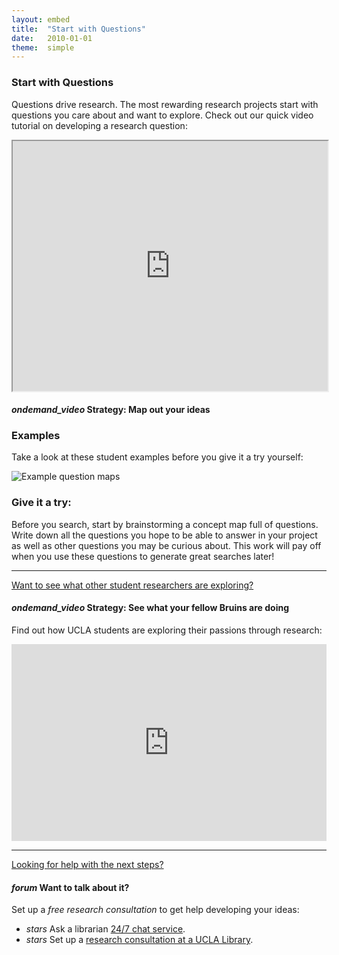 ```yaml
---
layout: embed
title:  "Start with Questions"
date:   2010-01-01
theme:  simple
---
```

<section style="text-align: left;">
     <h3>Start with Questions</h3>
        <p><span class="dropcap">Q</span>uestions drive research. The most rewarding research projects start with questions you care about and want to explore. Check out our quick video tutorial on developing a research question:</p>
        <p><iframe width="100%" height="400" src="https://www.youtube.com/embed/jj-F6YVtsxI?list=PLV8eqWoGXke5D5bmwscUhow1RJKWZmMRZ" frameborder="1" allowfullscreen></iframe></p>
        <h4><i class="material-icons">ondemand_video</i> Strategy: Map out your ideas</h4>
</section>

<section style="text-align: left;">
    <h3>Examples</h3>
    <p class="intro">Take a look at these student examples before you give it a try yourself:</p> <img class="responsive-img" src="https://dmcwo.github.io/research-tips/assets/img/content/question-map-examples.jpg" alt="Example question maps" data-caption="Example question maps">
</section>

<section>
    <section style="text-align: left;">
        <h3><i class="fa fa-pencil-square-o" aria-hidden="true"></i> Give it a try:</h3>
    <p class="flow-text">Before you search, start by brainstorming a concept map full of questions. Write down all the questions you hope to be able to answer in your project as well as other questions you may be curious about. This work will pay off when you use these questions to generate great searches later!</p>
        <hr>
        <p><a href="#" class="navigate-down"><i class="fa fa-caret-down" title="down"></i> Want to see what other student researchers are exploring?</a></p>
    </section>
    <section>
        <h4><i class="material-icons">ondemand_video</i> Strategy: See what your fellow Bruins are doing</h4>
        <p>Find out how UCLA students are exploring their passions through research:</p>
        <p><iframe width="100%" height="315" src="https://www.youtube.com/embed/ZEoosFwqi-Q?list=PLV8eqWoGXke5D5bmwscUhow1RJKWZmMRZ" frameborder="0" allowfullscreen></iframe></p>
        <hr>
        <p><a href="#" class="navigate-down"><i class="fa fa-caret-down" title="down"></i> Looking for help with the next steps?</a></p>
    </section>
    <section>
        <h4><i class="material-icons">forum</i> Want to talk about it?</h4>
        <p>Set up a <em>free research consultation</em> to get help developing your ideas:</p>
        <ul>
                    <li>
                        <i class="material-icons">stars</i> Ask a librarian <a href="http://library.ucla.edu/questions" target="_blank">24/7 chat service</a>.</li>
                    <li>
                        <i class="material-icons">stars</i> Set up a <a href="http://library.ucla.edu/questions" target="_blank">research consultation at a UCLA Library</a>.
                    </li>
        </ul>
    </section>
</section>

<!-- this is the original 
<section style="text-align: left;">
    <h3>Start with Questions</h3>
    <p class="intro"><span class="dropcap">Q</span>uestions drive research. The most rewarding research projects start with questions you care about and want to explore.</p> <img class="responsive-img" src="https://dmcwo.github.io/research-tips/assets/img/content/question-map-examples.jpg" alt="Example question maps" data-caption="Example question maps">
</section>
<section style="text-align: left;">
    <h3><i class="fa fa-pencil-square-o" aria-hidden="true"></i> Give it a try:</h3>
    <p class="flow-text">Before you search, start by brainstorming a of list questions. Write down all the questions you hope to be able to answer in your project as well as all the questions you are curious about. This work will pay off when you use these questions to generate great searches later!</p>
</section>
<section>
    <section style="text-align: left;">
        <h4><i class="material-icons">ondemand_video</i> Strategy: Map out your ideas</h4>
        <p>Need help generating questions? Check out our quick video tutorial on developing a research question:</p>
        <p><iframe width="100%" height="400" src="https://www.youtube.com/embed/jj-F6YVtsxI?list=PLV8eqWoGXke5D5bmwscUhow1RJKWZmMRZ" frameborder="1" allowfullscreen></iframe></p>
        <hr>
        <p><a href="#" class="navigate-down"><i class="fa fa-caret-down" title="down"></i> Want to see what other student researchers are exploring?</a></p>
    </section>
    <section>
        <h4><i class="material-icons">ondemand_video</i> Strategy: See what your fellow Bruins are doing</h4>
        <p>Find out how UCLA students are exploring their passions through research:</p>
        <p><iframe width="100%" height="315" src="https://www.youtube.com/embed/ZEoosFwqi-Q?list=PLV8eqWoGXke5D5bmwscUhow1RJKWZmMRZ" frameborder="0" allowfullscreen></iframe></p>
        <hr>
        <p><a href="#" class="navigate-down"><i class="fa fa-caret-down" title="down"></i> Looking for help with the next steps?</a></p>
    </section>
    <section>
        <h4><i class="material-icons">forum</i> Want to talk about it?</h4>
        <p>Set up a <em>free research consultation</em> to get help developing your ideas:</p>
        <ul>
                    <li>
                        <i class="material-icons">stars</i> Ask a librarian <a href="http://library.ucla.edu/questions" target="_blank">24/7 chat service</a>.</li>
                    <li>
                        <i class="material-icons">stars</i> Set up a <a href="http://library.ucla.edu/questions" target="_blank">research consultation at a UCLA Library</a>.
                    </li>
        </ul>
    </section>
</section> -->

<!-- the old approach to this used collapsibles
<section style="text-align: left; height: 100%;">
    <h3>Tips:</h3>
    <ul class="collapsible" data-collapsible="accordion" style="border-style: solid; border-width: thin;">
        <li>
            <div class="collapsible-header flowtext" style="border-bottom-style: solid; border-bottom-width: thin;"><i class="material-icons">ondemand_video</i>Need help generating questions? Check out our quick video tutorial on developing a research question:</div>
            <div class="collapsible-body" style="border-bottom-style: solid; border-bottom-width: thick;">
                <iframe width="100%" height="315" src="https://www.youtube.com/embed/jj-F6YVtsxI?list=PLV8eqWoGXke5D5bmwscUhow1RJKWZmMRZ" frameborder="0" allowfullscreen></iframe>
            </div></li>

        <li>
            <div class="collapsible-header" style="border-bottom-style: solid; border-bottom-width: thin;"><i class="material-icons">ondemand_video</i><em>From the lab to the studio</em> shows how UCLA students are exploring their passions in their research:</div>
            <div class="collapsible-body" style="border-bottom-style: solid; border-bottom-width: thick;">
                <iframe width="100%" height="315" src="https://www.youtube.com/embed/ZEoosFwqi-Q?list=PLV8eqWoGXke5D5bmwscUhow1RJKWZmMRZ" frameborder="0" allowfullscreen></iframe>
            </div>
        </li>
        <li>
            <div class="collapsible-header" style="border-bottom-style: solid; border-bottom-width: thin;"><i class="material-icons">forum</i>Want to talk about it? Set up a <em>free research consultation</em> to get help developing your ideas:</div>
            <div class="collapsible-body">
                <ul>
                    <li>
                        <i class="material-icons">stars</i> Ask a librarian <a href="http://library.ucla.edu/questions" target="_blank">24/7 chat service</a>.</li>
                    <li>
                        <i class="material-icons">stars</i> Set up a <a href="http://library.ucla.edu/questions" target="_blank">research consultation at a UCLA Library</a>.
                    </li>
                </ul>
            </div>
        </li>
    </ul>
</section>
-->
